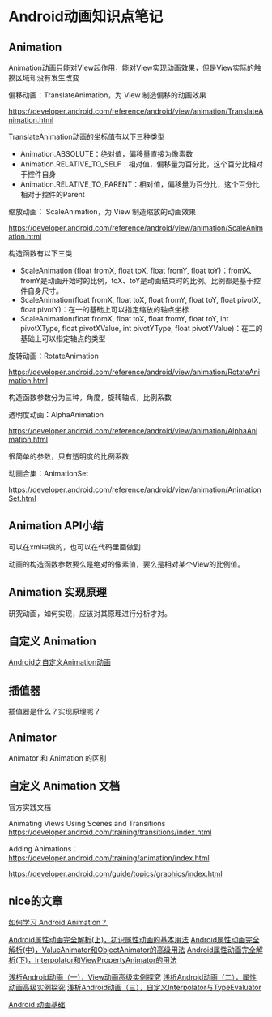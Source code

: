 # Android动画知识点笔记

## Animation

Animation动画只能对View起作用，能对View实现动画效果，但是View实际的触摸区域却没有发生改变

偏移动画：TranslateAnimation，为 View 制造偏移的动画效果

https://developer.android.com/reference/android/view/animation/TranslateAnimation.html

TranslateAnimation动画的坐标值有以下三种类型

- Animation.ABSOLUTE：绝对值，偏移量直接为像素数
- Animation.RELATIVE_TO_SELF：相对值，偏移量为百分比，这个百分比相对于控件自身
- Animation.RELATIVE_TO_PARENT：相对值，偏移量为百分比，这个百分比相对于控件的Parent

缩放动画： ScaleAnimation，为 View 制造缩放的动画效果

https://developer.android.com/reference/android/view/animation/ScaleAnimation.html

构造函数有以下三类

- ScaleAnimation (float fromX, float toX, float fromY, float toY)：fromX、fromY是动画开始时的比例，toX、toY是动画结束时的比例。比例都是基于控件自身尺寸。
- ScaleAnimation(float fromX, float toX, float fromY, float toY, float pivotX, float pivotY)：在一的基础上可以指定缩放的轴点坐标
- ScaleAnimation(float fromX, float toX, float fromY, float toY, int pivotXType, float pivotXValue, int pivotYType, float pivotYValue)：在二的基础上可以指定轴点的类型

旋转动画：RotateAnimation

https://developer.android.com/reference/android/view/animation/RotateAnimation.html

构造函数参数分为三种，角度，旋转轴点，比例系数

透明度动画：AlphaAnimation

https://developer.android.com/reference/android/view/animation/AlphaAnimation.html

很简单的参数，只有透明度的比例系数

动画合集：AnimationSet

https://developer.android.com/reference/android/view/animation/AnimationSet.html

## Animation API小结

可以在xml中做的，也可以在代码里面做到

动画的构造函数参数要么是绝对的像素值，要么是相对某个View的比例值。

## Animation 实现原理

研究动画，如何实现，应该对其原理进行分析才对。

## 自定义 Animation

[Android之自定义Animation动画](http://www.apkbus.com/blog-104974-52806.html)

## 插值器

插值器是什么？实现原理呢？

## Animator

Animator 和 Animation 的区别

## 自定义 Animation 文档

官方实践文档

Animating Views Using Scenes and Transitions https://developer.android.com/training/transitions/index.html

Adding Animations：https://developer.android.com/training/animation/index.html

https://developer.android.com/guide/topics/graphics/index.html

## nice的文章

[如何学习 Android Animation？](https://segmentfault.com/a/1190000004354609)

[Android属性动画完全解析(上)，初识属性动画的基本用法](http://blog.csdn.net/guolin_blog/article/details/43536355)
[Android属性动画完全解析(中)，ValueAnimator和ObjectAnimator的高级用法](http://blog.csdn.net/guolin_blog/article/details/43816093)
[Android属性动画完全解析(下)，Interpolator和ViewPropertyAnimator的用法](http://blog.csdn.net/guolin_blog/article/details/44171115)

[浅析Android动画（一），View动画高级实例探究](http://www.cnblogs.com/wondertwo/p/5295976.html)
[浅析Android动画（二），属性动画高级实例探究](http://www.cnblogs.com/wondertwo/p/5312482.html)
[浅析Android动画（三），自定义Interpolator与TypeEvaluator](http://www.cnblogs.com/wondertwo/p/5327586.html)

[Android 动画基础](http://www.lightskystreet.com/2015/05/23/anim_basic_knowledge/)